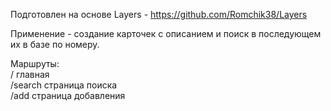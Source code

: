 Подготовлен на основе Layers - https://github.com/Romchik38/Layers  

Применение - создание карточек с описанием и поиск в последующем их в базе по номеру.  

Маршруты:  
  /        главная  
  /search  страница поиска  
  /add     страница добавления  

  
